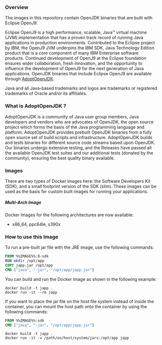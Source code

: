 ### Overview

The images in this repository contain OpenJDK binaries that are built with Eclipse OpenJ9.

Eclipse OpenJ9 is a high performance, scalable, Java™ virtual machine (JVM) implementation that has a proven track record of running Java applications in production environments. Contributed to the Eclipse project by IBM, the OpenJ9 JVM underpins the IBM SDK, Java Technology Edition product that is a core component of many IBM Enterprise software products. Continued development of OpenJ9 at the Eclipse foundation ensures wider collaboration, fresh innovation, and the opportunity to influence the development of OpenJ9 for the next generation of Java applications. OpenJDK binaries that include Eclipse OpenJ9 are available through [AdoptOpenJDK](https://adoptopenjdk.net/).

Java and all Java-based trademarks and logos are trademarks or registered trademarks of Oracle and/or its affiliates.

### What is AdoptOpenJDK ?

AdoptOpenJDK is a community of Java user group members, Java developers and vendors who are advocates of OpenJDK, the open source project which forms the basis of the Java programming language and platform. AdoptOpenJDK provides prebuilt OpenJDK binaries from a fully open source set of build scripts and infrastructure. AdoptOpenJDK builds and tests binaries for different source code streams based upon OpenJDK. Our binaries undergo extensive testing, and the Releases have passed all the available OpenJDK test suites and our additional tests (donated by the community), ensuring the best quality binary available.

### Images

There are two types of Docker images here: the Software Developers Kit (SDK), and a small footprint version of the SDK (slim). These images can be used as the basis for custom built images for running your applications.


##### Multi-Arch Image

Docker Images for the following architectures are now available:

-	x86\_64, ppc64le, s390x

### How to use this Image

To run a pre-built jar file with the JRE image, use the following commands:

```dockerfile
FROM %%IMAGE%%:8-sdk
RUN mkdir /opt/app
COPY japp.jar /opt/app
CMD ["java", "-jar", "/opt/app/japp.jar"]
```

You can build and run the Docker Image as shown in the following example:

```console
docker build -t japp .
docker run -it --rm japp
```

If you want to place the jar file on the host file system instead of inside the container, you can mount the host path onto the container by using the following commands:

```dockerfile
FROM %%IMAGE%%:sdk
CMD ["java", "-jar", "/opt/app/japp.jar"]
```

```console
docker build -t japp .
docker run -it -v /path/on/host/system/jars:/opt/app japp
```
